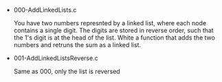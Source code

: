 * 000-AddLinkedLists.c

    You have two numbers represnted by a linked list, where each node contains a single digit. The digits are stored in reverse order, such that the 1's digit is at the head of the list. White a function that adds the two numbers and retruns the sum as a linked list.

* 001-AddLinkedListsReverse.c

    Same as 000, only the list is reversed

